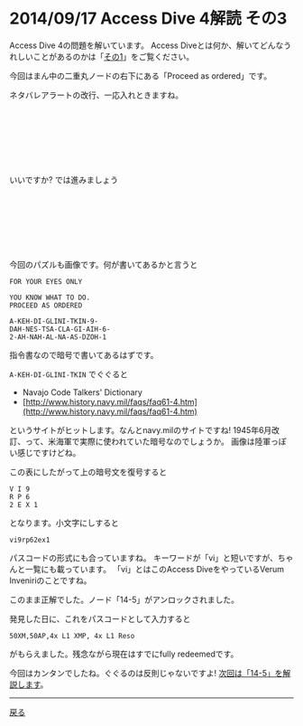 # 2014/09/17 Access Dive 4解読 その3

Access Dive 4の問題を解いています。
Access Diveとは何か、解いてどんなうれしいことがあるのかは「[その1](./ad4_intro.md)」をご覧ください。

今回はまん中の二重丸ノードの右下にある「Proceed as ordered」です。

ネタバレアラートの改行、一応入れときますね。

<br/><br/><br/><br/><br/><br/>

いいですか? では進みましょう

<br/><br/><br/><br/><br/><br/>

今回のパズルも画像です。何が書いてあるかと言うと

```
FOR YOUR EYES ONLY

YOU KNOW WHAT TO DO.
PROCEED AS ORDERED

A-KEH-DI-GLINI-TKIN-9-
DAH-NES-TSA-CLA-GI-AIH-6-
2-AH-NAH-AL-NA-AS-DZOH-1
```

指令書なので暗号で書いてあるはずです。

`A-KEH-DI-GLINI-TKIN` でぐぐると

- Navajo Code Talkers' Dictionary
- [http://www.history.navy.mil/faqs/faq61-4.htm](http://www.history.navy.mil/faqs/faq61-4.htm)

というサイトがヒットします。なんとnavy.milのサイトですね!
1945年6月改訂、って、米海軍で実際に使われていた暗号なのでしょうか。
画像は陸軍っぽい感じですけどね。

この表にしたがって上の暗号文を復号すると

```
V I 9
R P 6
2 E X 1
```

となります。小文字にしすると

`vi9rp62ex1`

パスコードの形式にも合っていますね。
キーワードが「vi」と短いですが、ちゃんと一覧にも載っています。
「vi」とはこのAccess DiveをやっているVerum Inveniriのことですね。

このまま正解でした。ノード「14-5」がアンロックされました。

発見した日に、これをパスコードとして入力すると

`50XM,50AP,4x L1 XMP, 4x L1 Reso`

がもらえました。残念ながら現在はすでにfully redeemedです。

今回はカンタンでしたね。ぐぐるのは反則じゃないですよ!
[次回は「14-5」を解説します](./ad4_14-5.md)。

----

[戻る](index.html)
